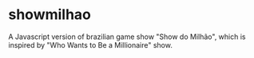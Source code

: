 # showmilhao
A Javascript version of brazilian game show "Show do Milhão", which is inspired by "Who Wants to Be a Millionaire" show.
